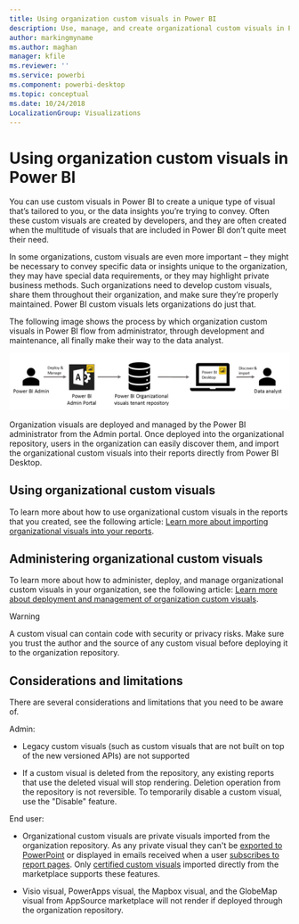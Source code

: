 ```yaml
---
title: Using organization custom visuals in Power BI
description: Use, manage, and create organizational custom visuals in Power BI
author: markingmyname
ms.author: maghan
manager: kfile
ms.reviewer: ''
ms.service: powerbi
ms.component: powerbi-desktop
ms.topic: conceptual
ms.date: 10/24/2018
LocalizationGroup: Visualizations
---
```


# Using organization custom visuals in Power BI

You can use custom visuals in Power BI to create a unique type of visual that’s tailored to you, or the data insights you’re trying to convey. Often these custom visuals are created by developers, and they are often created when the multitude of visuals that are included in Power BI don’t quite meet their need. 

In some organizations, custom visuals are even more important – they might be necessary to convey specific data or insights unique to the organization, they may have special data requirements, or they may highlight private business methods. Such organizations need to develop custom visuals, share them throughout their organization, and make sure they’re properly maintained. Power BI custom visuals  lets organizations do just that.

The following image shows the process by which organization custom visuals in Power BI flow from administrator, through development and maintenance, all finally make their way to the data analyst.

![](media/power-bi-custom-visuals-organizational/custom-visual-org-01.jpg)

Organization visuals are deployed and managed by the Power BI administrator from the Admin portal. Once deployed into the organizational repository, users in the organization can easily discover them, and import the organizational custom visuals into their reports directly from Power BI Desktop.

## Using organizational custom visuals

To learn more about how to use organizational custom visuals in the reports that you created, see the following article: [Learn more about importing organizational visuals into your reports](power-bi-custom-visuals.md).

## Administering organizational custom visuals

To learn more about how to administer, deploy, and manage organizational custom visuals in your organization, see the following article: [Learn more about deployment and management of organization custom visuals](https://go.microsoft.com/fwlink/?linkid=866790).

> [!WARNING]
> A custom visual can contain code with security or privacy risks. Make sure you trust the author and the source of any custom visual before deploying it to the organization repository.

## Considerations and limitations

There are several considerations and limitations that you need to be aware of.

Admin:

* Legacy custom visuals (such as custom visuals that are not built on top of the new versioned APIs) are not supported

* If a custom visual is deleted from the repository, any existing reports that use the deleted visual will stop rendering. Deletion operation from the repository is not reversible. To temporarily disable a custom visual, use the "Disable" feature.

End user:

* Organizational custom visuals are private visuals imported from the organization repository. As any private visual they can't be [exported to PowerPoint](https://docs.microsoft.com/en-us/power-bi/consumer/end-user-powerpoint) or displayed in emails received when a user [subscribes to report pages](https://docs.microsoft.com/en-us/power-bi/consumer/end-user-subscribe). Only [certified custom visuals](https://docs.microsoft.com/en-us/power-bi/power-bi-custom-visuals-certified) imported directly from the marketplace supports these features.

* Visio visual, PowerApps visual, the Mapbox visual, and the GlobeMap visual from AppSource marketplace will not render if deployed through the organization repository.